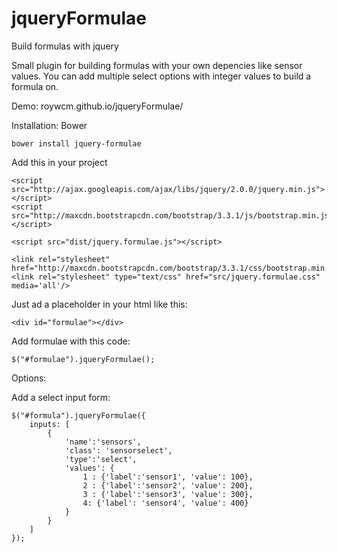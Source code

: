 jqueryFormulae
==============
Build formulas with jquery

Small plugin for building formulas with your own depencies like sensor values. 
You can add  multiple select options with integer values to build a formula on.

Demo: roywcm.github.io/jqueryFormulae/

Installation:
Bower
```
bower install jquery-formulae
```

Add this in your project

```
<script src="http://ajax.googleapis.com/ajax/libs/jquery/2.0.0/jquery.min.js"></script>
<script src="http://maxcdn.bootstrapcdn.com/bootstrap/3.3.1/js/bootstrap.min.js"></script>

<script src="dist/jquery.formulae.js"></script>

<link rel="stylesheet" href="http://maxcdn.bootstrapcdn.com/bootstrap/3.3.1/css/bootstrap.min.css">
<link rel="stylesheet" type="text/css" href="src/jquery.formulae.css"  media='all'/>
```

Just ad a placeholder in your html like this:

```
<div id="formulae"></div>
```

Add formulae with this code:

```
$("#formulae").jqueryFormulae();
```

Options:

Add a select input form:

```
$("#formula").jqueryFormulae({
    inputs: [
        {
            'name':'sensors',
            'class': 'sensorselect',
            'type':'select',
            'values': {
                1 : {'label':'sensor1', 'value': 100},
                2 : {'label':'sensor2', 'value': 200},
                3 : {'label':'sensor3', 'value': 300},
                4: {'label': 'sensor4', 'value': 400}
            }
        }
    ]
});
```
